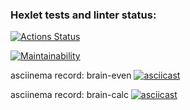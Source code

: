 ### Hexlet tests and linter status:
[![Actions Status](https://github.com/mishablokhin/python-project-49/actions/workflows/hexlet-check.yml/badge.svg)](https://github.com/mishablokhin/python-project-49/actions)

[![Maintainability](https://api.codeclimate.com/v1/badges/c106a2f3749f6b9153b9/maintainability)](https://codeclimate.com/github/mishablokhin/python-project-49/maintainability)

asciinema record: brain-even
[![asciicast](https://asciinema.org/a/mXTH0pF3IYMauUxhcijz0sPax.svg)](https://asciinema.org/a/mXTH0pF3IYMauUxhcijz0sPax)

asciinema record: brain-calc
[![asciicast](https://asciinema.org/a/FxOGrkS8hQiZ6AxyajMpRMbej.svg)](https://asciinema.org/a/FxOGrkS8hQiZ6AxyajMpRMbej)